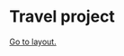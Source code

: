 # Travel project

[Go to layout.](https://www.figma.com/file/O3gVwxEP3fPrLqHuMu1e0l/Travel?node-id=0%3A1)
